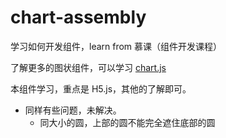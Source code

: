 # chart-assembly
  学习如何开发组件，learn from 慕课（组件开发课程）


  了解更多的图状组件，可以学习 [chart.js](http://www.bootcss.com/p/chart.js/docs/)

  本组件学习，重点是 H5.js，其他的了解即可。

  * 同样有些问题，未解决。
    * 同大小的圆，上部的圆不能完全遮住底部的圆

